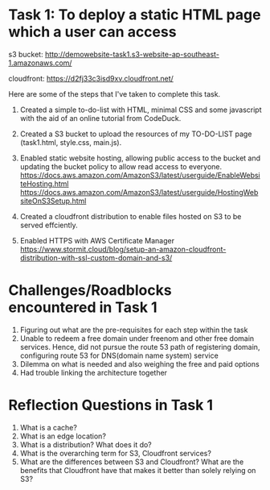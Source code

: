 # Task 1: To deploy a static HTML page which a user can access

s3 bucket: http://demowebsite-task1.s3-website-ap-southeast-1.amazonaws.com/

cloudfront: https://d2fj33c3isd9xv.cloudfront.net/

Here are some of the steps that I've taken to complete this task.
1. Created a simple to-do-list with HTML, minimal CSS and some javascript with the aid of an online tutorial from CodeDuck.
2. Created a S3 bucket to upload the resources of my TO-DO-LIST page (task1.html, style.css, main.js).
3. Enabled static website hosting, allowing public access to the bucket and updating the bucket policy to allow read access to everyone.
https://docs.aws.amazon.com/AmazonS3/latest/userguide/EnableWebsiteHosting.html
https://docs.aws.amazon.com/AmazonS3/latest/userguide/HostingWebsiteOnS3Setup.html

4. Created a cloudfront distribution to enable files hosted on S3 to be served effciently.
5. Enabled HTTPS with AWS Certificate Manager
https://www.stormit.cloud/blog/setup-an-amazon-cloudfront-distribution-with-ssl-custom-domain-and-s3/

# Challenges/Roadblocks encountered in Task 1

1. Figuring out what are the pre-requisites for each step within the task
2. Unable to redeem a free domain under freenom and other free domain services. Hence, did not pursue the route 53 path of registering domain, configuring route 53 for DNS(domain name system) service
3. Dilemma on what is needed and also weighing the free and paid options
4. Had trouble linking the architecture together

# Reflection Questions in Task 1
1. What is a cache?
2. What is an edge location?
3. What is a distribution? What does it do?
4. What is the overarching term for S3, Cloudfront services?
5. What are the differences between S3 and Cloudfront? What are the benefits that Cloudfront have that makes it better than solely relying on S3?

